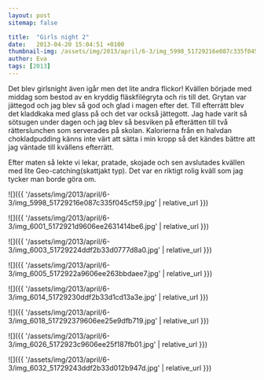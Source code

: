 ```yaml
---
layout: post
sitemap: false

title:  "Girls night 2"
date:   2013-04-20 15:04:51 +0100
thumbnail-img: /assets/img/2013/april/6-3/img_5998_51729216e087c335f045cf59.jpg
author: Eva
tags: [2013]
---
```


Det blev girlsnight även igår men det lite andra flickor! Kvällen började med middag som bestod av en kryddig fläskfilégryta och ris till det. Grytan var jättegod och jag blev så god och glad i magen efter det. Till efterrätt blev det kladdkaka med glass på och det var också jättegott. Jag hade varit så sötsugen under dagen och jag blev så besviken på efterätten till två rätterslunchen som serverades på skolan. Kalorierna från en halvdan chokladpudding känns inte värt att sätta i min kropp så det kändes bättre att jag väntade till kvällens efterrätt. 

Efter maten så lekte vi lekar, pratade, skojade och sen avslutades kvällen med lite Geo-catching(skattjakt typ). Det var en riktigt rolig kväll som jag tycker man borde göra om.

![]({{ '/assets/img/2013/april/6-3/img_5998_51729216e087c335f045cf59.jpg'  | relative_url }})

![]({{ '/assets/img/2013/april/6-3/img_6001_5172921d9606ee2631414be6.jpg'  | relative_url }})

![]({{ '/assets/img/2013/april/6-3/img_6003_51729224ddf2b33d0777d8a0.jpg'  | relative_url }})

![]({{ '/assets/img/2013/april/6-3/img_6005_5172922a9606ee263bbdaee7.jpg'  | relative_url }})

![]({{ '/assets/img/2013/april/6-3/img_6014_51729230ddf2b33d1cd13a3e.jpg'  | relative_url }})

![]({{ '/assets/img/2013/april/6-3/img_6018_517292379606ee25e9dfb719.jpg'  | relative_url }})

![]({{ '/assets/img/2013/april/6-3/img_6026_5172923c9606ee25f187fb01.jpg'  | relative_url }})

![]({{ '/assets/img/2013/april/6-3/img_6032_51729243ddf2b33d012b947d.jpg'  | relative_url }})

